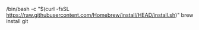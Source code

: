 /bin/bash -c "$(curl -fsSL https://raw.githubusercontent.com/Homebrew/install/HEAD/install.sh)"
brew install git

